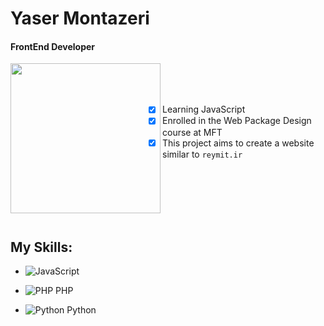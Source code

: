 # Yaser Montazeri

#### FrontEnd Developer
<img align="left" width="240" src="https://i.giphy.com/media/v1.Y2lkPTc5MGI3NjExcnl2MXlkZGZ3endjNjdoNXhlMGFuM3dzb3ZvZ2M2anF6OGx5NzZmciZlcD12MV9pbnRlcm5hbF9naWZfYnlfaWQmY3Q9cw/5eLDrEaRGHegx2FeF2/giphy.gif">

<br>
<br>
<br>

- [x] Learning JavaScript<br>
- [x] Enrolled in the Web Package Design course at MFT<br>
- [x] This project aims to create a website similar to `reymit.ir`

<br>
<br>
<br>
<br>
<br> 

## My Skills:

- ![JavaScript](https://img.icons8.com/color/48/000000/javascript.png) 


- ![PHP](https://raw.githubusercontent.com/{owner}/{repo}/{branch}/path/to/php-icon.png) PHP
- ![Python](https://raw.githubusercontent.com/{owner}/{repo}/{branch}/path/to/python-icon.png) Python
